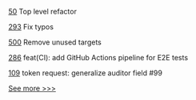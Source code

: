 
[50](https://github.com/hyperledger-labs/mirbft/pull/50) Top level refactor

[293](https://github.com/hyperledger/fabric-chaincode-node/pull/293) Fix typos

[500](https://github.com/hyperledger-labs/solang/pull/500) Remove unused targets

[286](https://github.com/hyperledger-labs/blockchain-carbon-accounting/pull/286) feat(CI): add GitHub Actions pipeline for E2E tests

[109](https://github.com/hyperledger-labs/fabric-token-sdk/pull/109) token request: generalize auditor field #99


[See more >>>](https://start-here.hyperledger.org/pull-requests)
